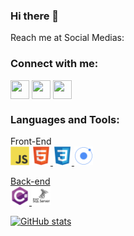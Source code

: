 ### Hi there 👋

Reach me at Social Medias: <h3 align="left">Connect with me:</h3>
<p align="left">
<a href="your link" target="blank"><img align="center" src="https://cdn.jsdelivr.net/npm/simple-icons@3.0.1/icons/twitter.svg" alt="" height="30" width="30" /></a>
<a href="your link" target="blank"><img align="center" src="https://cdn.jsdelivr.net/npm/simple-icons@3.0.1/icons/linkedin.svg" alt="" height="30" width="30" /></a>
<a href="your link" target="blank"><img align="center" src="https://cdn.jsdelivr.net/npm/simple-icons@3.0.1/icons/instagram.svg" alt="" height="30" width="30" /></a>
</p>

<h3 align="left">Languages and Tools:</h3>
<p align="left"> Front-End <br>
           <img src="https://github.com/devicons/devicon/blob/master/icons/javascript/javascript-original.svg" alt="javascript" width="30" height="30"/> </a> <a href="https://www.w3schools.com/css/" target="_blank">
           <img src="https://github.com/devicons/devicon/blob/master/icons/html5/html5-original.svg" alt="javascript" width="30" height="30"/> </a> <a href="https://www.w3schools.com/css/" target="_blank">
           <img src="https://github.com/devicons/devicon/blob/master/icons/css3/css3-original.svg" alt="javascript" width="30" height="30"/> </a> <a href="https://www.w3schools.com/css/" target="_blank">
           <img src="https://github.com/devicons/devicon/blob/master/icons/ionic/ionic-original.svg" alt="javascript" width="30" height="30"/> </a> <a href="https://www.w3schools.com/css/" target="_blank">
           </p>
           <p> Back-end <br>
           <img src="https://github.com/devicons/devicon/blob/master/icons/csharp/csharp-original.svg" alt="javascript" width="30" height="30"/> </a> <a href="https://www.w3schools.com/css/" target="_blank">
           <img src="https://github.com/devicons/devicon/blob/master/icons/microsoftsqlserver/microsoftsqlserver-plain-wordmark.svg" alt="javascript" width="30" height="30"/> </a> <a href="https://www.w3schools.com/css/" target="_blank">
           </a> 
</p>


[![GitHub stats](https://github-readme-stats.vercel.app/api?username=Cypher-937)](https://github.com/anuraghazra/github-readme-stats)

